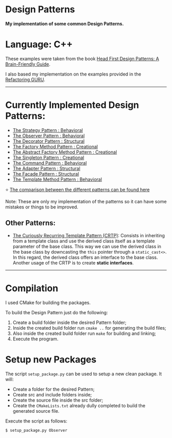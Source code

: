 # Design Patterns
**My implementation of some common Design Patterns.**
# Language: C++

These examples were taken from the book [Head First Design Patterns: A Brain-Friendly Guide](https://www.amazon.com/Head-First-Design-Patterns-Brain-Friendly/dp/0596007124).

I also based my implementation on the examples provided in the [Refactoring GURU](https://refactoring.guru/design-patterns).

---

# Currently Implemented Design Patterns:
- [The Strategy Pattern : Behavioral](https://github.com/JoanaMota/DesignPatterns/wiki/The-Strategy-Pattern)
- [The Observer Pattern : Behavioral](https://github.com/JoanaMota/DesignPatterns/wiki/The-Observer-Pattern)
- [The Decorator Pattern : Structural](https://github.com/JoanaMota/DesignPatterns/wiki/The-Decorator-Pattern)
- [The Factory Method Pattern : Creational](https://github.com/JoanaMota/DesignPatterns/wiki/The-Factory-Method-Pattern)
- [The Abstract Factory Method Pattern : Creational](https://github.com/JoanaMota/DesignPatterns/wiki/The-Abstract-Factory-Method-Pattern)
- [The Singleton Pattern : Creational](https://github.com/JoanaMota/DesignPatterns/wiki/The-Singleton-Pattern)
- [The Command Pattern : Behavioral](https://github.com/JoanaMota/DesignPatterns/wiki/The-Command-Pattern)
- [The Adapter Pattern : Structural](https://github.com/JoanaMota/DesignPatterns/wiki/The-Adapter-Pattern)
- [The Facade Pattern : Structural](https://github.com/JoanaMota/DesignPatterns/wiki/The-Facade-Pattern)
- [The Template Method Pattern : Behavioral](https://github.com/JoanaMota/DesignPatterns/wiki/The-Template-Method-Pattern)

:star: [The comparison between the different patterns can be found here](https://github.com/JoanaMota/DesignPatterns/wiki/Home)

Note: These are only my implementation of the patterns so it can have some mistakes or things to be improved.

## Other Patterns:
- [The Curiously Recurring Template Pattern (CRTP)](https://www.fluentcpp.com/2017/05/12/curiously-recurring-template-pattern/): Consists in inheriting from a template class and use the derived class itself as a template parameter of the base class. This way we can use the derived class in the base class by downcasting the `this` pointer through a `static_cast<>`. In this regard, the derived class offers an interface to the base class. Another usage of the CRTP is to create **static interfaces**.
---

# Compilation
I used CMake for building the packages.

To build the Design Pattern just do the following:
1. Create a build folder inside the desired Pattern folder;
2. Inside the created build folder run `cmake ..` for generating the build files;
3. Also inside the created build folder run `make` for building and linking;
4. Execute the program.

# Setup new Packages
The script `setup_package.py` can be used to setup a new clean package.
It will:
- Create a folder for the desired Pattern;
- Create src and include folders inside;
- Create the source file inside the src folder; 
- Create the `CMakeLists.txt` already dully completed to build the generated source file.

Execute the script as follows:
```console
$ setup_package.py Observer
```

